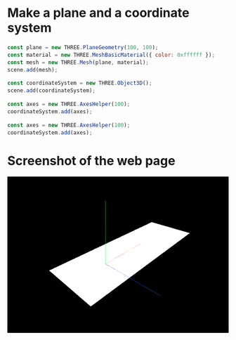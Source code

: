 # Make a plane and a coordinate system

```javascript
const plane = new THREE.PlaneGeometry(100, 100);
const material = new THREE.MeshBasicMaterial({ color: 0xffffff });
const mesh = new THREE.Mesh(plane, material);
scene.add(mesh);
```

```javascript
const coordinateSystem = new THREE.Object3D();
scene.add(coordinateSystem);
```

```javascript
const axes = new THREE.AxesHelper(100);
coordinateSystem.add(axes);
```

```javascript
const axes = new THREE.AxesHelper(100);
coordinateSystem.add(axes);
```

# Screenshot of the web page

![](./images/screenshot.png)


